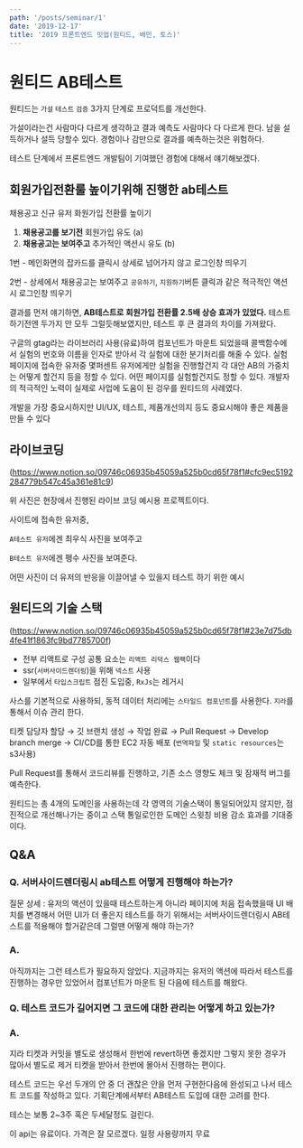 ```yaml
---
path: '/posts/seminar/1'
date: '2019-12-17'
title: '2019 프론트엔드 밋업(원티드, 배민, 토스)'
---
```


# 원티드 AB테스트

원티드는 `가설` `테스트` `검증` 3가지 단계로 프로덕트를 개선한다.

가설이라는건 사람마다 다르게 생각하고 결과 예측도 사람마다 다 다르게 한다. 남을 설득하거나 설득 당할수 있다. 경험이나 감만으로 결과를 예측하는것은 위험하다.

테스트 단계에서 프론트엔드 개발팀이 기여했던 경험에 대해서 얘기해보겠다.

## 회원가입전환룰 높이기위해 진행한 ab테스트

채용공고 신규 유저 화원가입 전환률 높이기

1. **채용공고를 보기전** 회원가입 유도 (a)
2. **채용공고는 보여주고** 추가적인 액션시 유도 (b)

1번 - 메인화면의 잡카드를 클릭시 상세로 넘어가지 않고 로그인창 띄우기

2번 - 상세에서 채용공고는 보여주고 `공유하기`, `지원하기`버튼 클릭과 같은 적극적인 액션시 로그인창 띄우기

결과를 먼저 얘기하면, **AB테스트로 회원가입 전환률 2.5배 상승 효과가 있었다.** 테스트 하기전엔 두가지 안 모두 그럴듯해보였지만, 테스트 후 큰 결과의 차이를 가져왔다.

구글의 gtag라는 라이브러리 사용(유료)하여 컴포넌트가 마운트 되었을때 콜백함수에서 실험의 번호와 이름을 인자로 받아서 각 실험에 대한 분기처리를 해줄 수 있다.
실험 페이지에 접속한 유저중 몇퍼센트 유저에게만 실험을 진행할건지 각 대안 AB의 가중치는 어떻게 할건지 등을 정할 수 있다. 어떤 페이지를 실험할건지도 정할 수 있다.
개발자의 적극적인 노력이 실제로 사업에 도움이 된 겅우를 원티드의 사례였다.

개발을 가장 중요시하지만 UI/UX, 테스트, 제품개선의지 등도 중요시해야 좋은 제품을 만들 수 있다

## 라이브코딩

(https://www.notion.so/09746c06935b45059a525b0cd65f78f1#cfc9ec5192284779b547c45a361e81c9)

위 사진은 현장에서 진행된 라이브 코딩 예시용 프로젝트이다.

사이트에 접속한 유저중,

`A테스트 유저`에겐 최우식 사진을 보여주고

`B테스트 유저`에겐 펭수 사진을 보여준다.

어떤 사진이 더 유저의 반응을 이끌어낼 수 있을지 테스트 하기 위한 예시

## 원티드의 기술 스택

(https://www.notion.so/09746c06935b45059a525b0cd65f78f1#23e7d75db4fe41f1863fc9bd7785700f)

- 전부 리액트로 구성 공통 요소는 `리액트 리덕스 웹팩`이다
- ssr(`서버사이드렌더링`)을 위해 `넥스트` 사용
- 일부에서 `타입스크립트` 점진 도입중, `RxJs`는 레거시

사스를 기본적으로 사용하되, 동적 데이터 처리에는 `스타일드 컴포넌트`를 사용한다. `지라`를 통해서 이슈 관리 한다.

티켓 담당자 할당 → 깃 브랜치 생성 → 작업 완료 → Pull Request → Develop branch merge → CI/CD를 통한 EC2 자동 배포 (`번역파일` 및 `static resources`는 s3사용)

Pull Request를 통해서 코드리뷰를 진행하고, 기존 소스 영향도 체크 및 잠재적 버그를 예측한다.

원티드는 총 4개의 도메인을 사용하는데 각 영역의 기술스택이 통일되어있지 않지만, 점진적으로 개선해나가는 중이고 스택 통일로인한 도메인 스윗칭 비용 감소 효과를 기대중이다.

## Q&A

### Q. 서버사이드렌더링시 ab테스트 어떻게 진행해야 하는가?

질문 상세 : 유저의 액션이 있을때 테스트하는게 아니라 페이지에 처음 접속했을때 UI 배치를 변경해서 어떤 UI가 더 좋은지 테스트를 하기 위해서는 서버사이드렌더링시 AB테스트를 적용해야 할거같은데 그럴땐 어떻게 해야 하는가?

### A.

아직까지는 그런 테스트가 필요하지 않았다. 지금까지는 유저의 액션에 따라서 테스트를 진행하는 경우만 있었어서 컴포넌트가 마운트 된 다음에 테스트를 해왔다.

### Q. 테스트 코드가 길어지면 그 코드에 대한 관리는 어떻게 하고 있는가?

### A.

지라 티켓과 커밋을 별도로 생성해서 한번에 revert하면 좋겠지만 그렇지 못한 경우가 많아서 별도로 제거 티켓을 받아서 한번에 몰아서 진행하는 편이다.

테스트 코드는 우선 두개의 안 중 더 괜찮은 안을 먼저 구현한다음에 완성되고 나서 테스트 코드를 작성하고 있다. 기획단계에서부터 AB테스트 도입에 대한 고려를 한다.

테스는 보통 2~3주 혹은 두세달정도 걸린다.

이 api는 유료이다. 가격은 잘 모르겠다. 일정 사용량까지 무료
